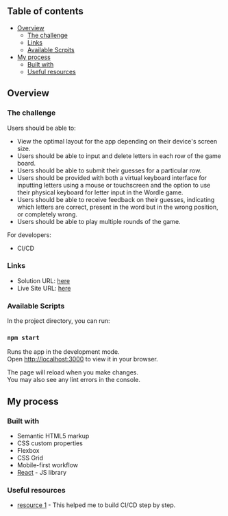 ## Table of contents

- [Overview](#overview)
  - [The challenge](#the-challenge)
  - [Links](#links)
  - [Available Scrpits](#available-scripts)
- [My process](#my-process)
  - [Built with](#built-with)
  - [Useful resources](#useful-resources)

## Overview

### The challenge

Users should be able to:

- View the optimal layout for the app depending on their device's screen size.
- Users should be able to input and delete letters in each row of the game board.
- Users should be able to submit their guesses for a particular row.
- Users should be provided with both a virtual keyboard interface for inputting letters using a mouse or touchscreen and the option to use their physical keyboard for letter input in the Wordle game.
- Users should be able to receive feedback on their guesses, indicating which letters are correct, present in the word but in the wrong position, or completely wrong.
- Users should be able to play multiple rounds of the game.

For developers:

- CI/CD 

### Links

- Solution URL: [here](https://github.com/penny70463/react-wordle)
- Live Site URL: [here](https://penny70463.github.io/react-wordle/)

### Available Scripts

In the project directory, you can run:

### `npm start`

Runs the app in the development mode.\
Open [http://localhost:3000](http://localhost:3000) to view it in your browser.

The page will reload when you make changes.\
You may also see any lint errors in the console.

## My process

### Built with

- Semantic HTML5 markup
- CSS custom properties
- Flexbox
- CSS Grid
- Mobile-first workflow
- [React](https://reactjs.org/) - JS library

### Useful resources

- [resource 1](https://devangtomar.medium.com/using-github-pages-and-github-actions-to-deploy-a-react-app-9f679b5e256b) - This helped me to build CI/CD step by step.


